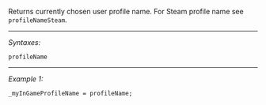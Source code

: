 Returns currently chosen user profile name. For Steam profile name see `profileNameSteam`.


---
*Syntaxes:*

`profileName`

---
*Example 1:*

```sqf
_myInGameProfileName = profileName;
```